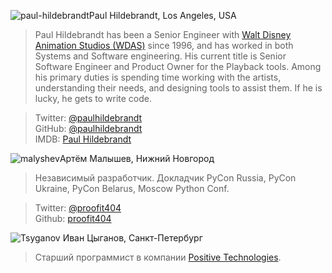 <a name="Paul-Hildebrandt"></a>![paul-hildebrandt](/2017/img/speakers/2017/paul-hildebrandt.jpg)Paul Hildebrandt, Los Angeles, USA

> Paul Hildebrandt has been a Senior Engineer with [Walt Disney Animation Studios (WDAS)](https://www.disneyanimation.com/) since 1996, and has worked in both Systems and Software engineering. His current title is Senior Software Engineer and Product Owner for the Playback tools. Among his primary duties is spending time working with the artists, understanding their needs, and designing tools to assist them. If he is lucky, he gets to write code.

> Twitter: [@paulhildebrandt](https://twitter.com/paulhildebrandt)  
> GitHub: [@paulhildebrandt](https://github.com/paulhildebrandt)  
> IMDB: [Paul Hildebrandt](http://www.imdb.com/name/nm0383880/)


<a name="malyshev"></a>![malyshev](https://img-fotki.yandex.ru/get/233354/121639917.112/0_193e63_e5135d1a_orig)Артём Малышев, Нижний Новгород

> Независимый разработчик. Докладчик PyCon Russia, PyCon Ukraine, PyCon Belarus, Moscow Python Conf. 

> Twitter: [@proofit404]( https://twitter.com/proofit404)  
> Github: [proofit404](https://github.com/proofit404/)

<a name="Tsyganov"></a>![Tsyganov](https://img-fotki.yandex.ru/get/52127/121639917.dc/0_14ff24_5646b492_orig) Иван Цыганов, Санкт-Петербург

> Старший программист в компании [Positive Technologies](http://www.ptsecurity.ru).
